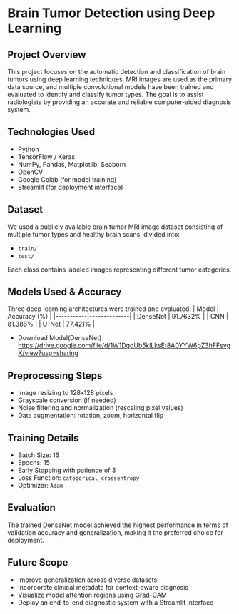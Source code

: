 
# Brain Tumor Detection using Deep Learning

## Project Overview
This project focuses on the automatic detection and classification of brain tumors using deep learning techniques. MRI images are used as the primary data source, and multiple convolutional models have been trained and evaluated to identify and classify tumor types. The goal is to assist radiologists by providing an accurate and reliable computer-aided diagnosis system.

## Technologies Used
- Python
- TensorFlow / Keras
- NumPy, Pandas, Matplotlib, Seaborn
- OpenCV
- Google Colab (for model training)
- Streamlit (for deployment interface)

## Dataset
We used a publicly available brain tumor MRI image dataset consisting of multiple tumor types and healthy brain scans, divided into:
- `train/`
- `test/`

Each class contains labeled images representing different tumor categories.

## Models Used & Accuracy
Three deep learning architectures were trained and evaluated:
| Model     | Accuracy (%) |
|-----------|--------------|
| DenseNet  | 91.7632%     |
| CNN       | 81.388%      |
| U-Net     | 77.421%      |

- Download Model(DenseNet)   
https://drive.google.com/file/d/1W1DgdUb5klLksEt8A0YYW6pZ3hFFsvgX/view?usp=sharing

## Preprocessing Steps
- Image resizing to 128x128 pixels
- Grayscale conversion (if needed)
- Noise filtering and normalization (rescaling pixel values)
- Data augmentation: rotation, zoom, horizontal flip

## Training Details
- Batch Size: 16
- Epochs: 15
- Early Stopping with patience of 3
- Loss Function: `categorical_crossentropy`
- Optimizer: `Adam`

## Evaluation
The trained DenseNet model achieved the highest performance in terms of validation accuracy and generalization, making it the preferred choice for deployment.

## Future Scope
- Improve generalization across diverse datasets
- Incorporate clinical metadata for context-aware diagnosis
- Visualize model attention regions using Grad-CAM
- Deploy an end-to-end diagnostic system with a Streamlit interface

